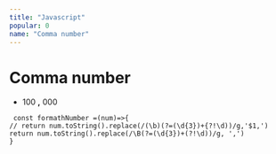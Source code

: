```yaml
---
title: "Javascript"
popular: 0
name: "Comma number"
---
```


# Comma number

- 100 **,** 000

```
 const formathNumber =(num)=>{
// return num.toString().replace(/(\b)(?=(\d{3})+{?!\d))/g,'$1,')
return num.toString().replace(/\B(?=(\d{3})+(?!\d))/g, ',')
}
```
